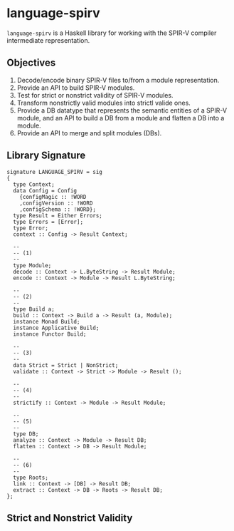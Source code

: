 # language-spirv

`language-spirv` is a Haskell library for working with the SPIR-V compiler
intermediate representation.

## Objectives


1) Decode/encode binary SPIR-V files to/from a module representation.
2) Provide an API to build SPIR-V modules.
3) Test for strict or nonstrict validity of SPIR-V modules.
4) Transform nonstrictly valid modules into strictl valide ones.
5) Provide a DB datatype that represents the semantic entities of
    a SPIR-V module, and an API to build a DB from a module and flatten
    a DB into a module.
6) Provide an API to merge and split modules (DBs).


## Library Signature

    signature LANGUAGE_SPIRV = sig
    {
      type Context;
      data Config = Config
        {configMagic :: !WORD
        ,configVersion :: !WORD
        ,configSchema :: !WORD};
      type Result = Either Errors;
      type Errors = [Error];
      type Error;
      context :: Config -> Result Context;

      --
      -- (1)
      --
      type Module;
      decode :: Context -> L.ByteString -> Result Module;
      encode :: Context -> Module -> Result L.ByteString;

      --
      -- (2)
      --
      type Build a;
      build :: Context -> Build a -> Result (a, Module);
      instance Monad Build;
      instance Applicative Build;
      instance Functor Build;

      --
      -- (3)
      --
      data Strict = Strict | NonStrict;
      validate :: Context -> Strict -> Module -> Result ();

      --
      -- (4)
      --
      strictify :: Context -> Module -> Result Module;

      --
      -- (5)
      --
      type DB;
      analyze :: Context -> Module -> Result DB;
      flatten :: Context -> DB -> Result Module;

      --
      -- (6)
      --
      type Roots;
      link :: Context -> [DB] -> Result DB;
      extract :: Context -> DB -> Roots -> Result DB;
    };

## Strict and Nonstrict Validity













